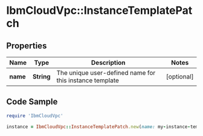 # IbmCloudVpc::InstanceTemplatePatch

## Properties

Name | Type | Description | Notes
------------ | ------------- | ------------- | -------------
**name** | **String** | The unique user-defined name for this instance template | [optional] 

## Code Sample

```ruby
require 'IbmCloudVpc'

instance = IbmCloudVpc::InstanceTemplatePatch.new(name: my-instance-template)
```


